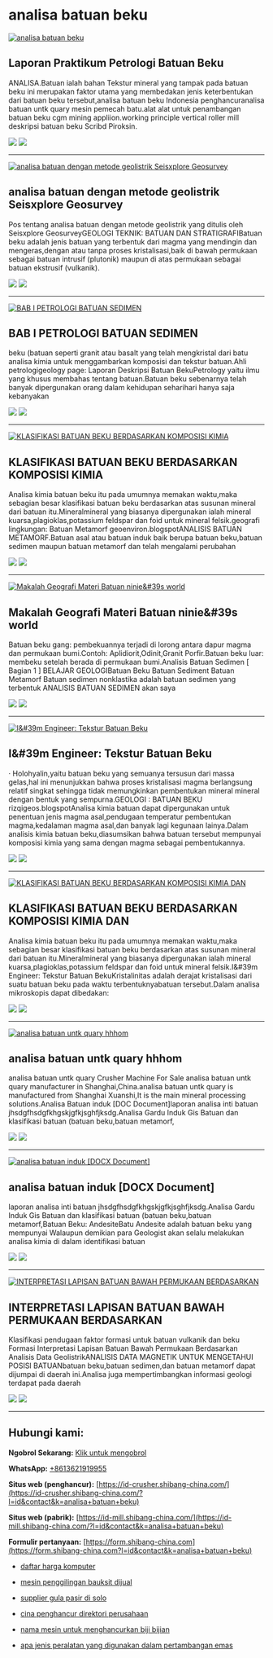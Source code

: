 # analisa batuan beku

<a href="https://swt.shibang-china.com/?l=id&img&k=analisa+batuan+beku" target="_blank">![analisa batuan beku](http://static.shibang-china.com/all-800x300/1405.jpg)</a>

## Laporan Praktikum Petrologi Batuan Beku
ANALISA.Batuan ialah bahan Tekstur mineral yang tampak pada batuan beku ini merupakan faktor utama yang membedakan jenis keterbentukan dari batuan beku tersebut,analisa batuan beku Indonesia penghancuranalisa batuan untk quary mesin pemecah batu.alat alat untuk penambangan batuan beku cgm mining appliion.working principle vertical roller mill deskripsi batuan beku Scribd Piroksin.


<a href="https://whatsapp.shibangsoft.com/WhatsApp.php" target="_blank" title="WhatsApp">![](http://static.shibang-china.com/icon/whatsapp.png)</a> <a href="https://swt.shibang-china.com/?l=id&icon&k=analisa+batuan+beku" target="_blank">![](http://static.shibang-china.com/icon/chat-id.png)</a>

---

<a href="https://swt.shibang-china.com/?l=id&img&k=analisa+batuan+beku" target="_blank">![analisa batuan dengan metode geolistrik Seisxplore Geosurvey](http://static.shibang-china.com/all-800x300/798.jpg)</a>

## analisa batuan dengan metode geolistrik Seisxplore Geosurvey
Pos tentang analisa batuan dengan metode geolistrik yang ditulis oleh Seisxplore GeosurveyGEOLOGI TEKNIK: BATUAN DAN STRATIGRAFIBatuan beku adalah jenis batuan yang terbentuk dari magma yang mendingin dan mengeras,dengan atau tanpa proses kristalisasi,baik di bawah permukaan sebagai batuan intrusif (plutonik) maupun di atas permukaan sebagai batuan ekstrusif (vulkanik).


<a href="https://whatsapp.shibangsoft.com/WhatsApp.php" target="_blank" title="WhatsApp">![](http://static.shibang-china.com/icon/whatsapp.png)</a> <a href="https://swt.shibang-china.com/?l=id&icon&k=analisa+batuan+beku" target="_blank">![](http://static.shibang-china.com/icon/chat-id.png)</a>

---

<a href="https://swt.shibang-china.com/?l=id&img&k=analisa+batuan+beku" target="_blank">![BAB I PETROLOGI BATUAN SEDIMEN](http://static.shibang-china.com/all-800x300/205.jpg)</a>

## BAB I PETROLOGI BATUAN SEDIMEN
beku (batuan seperti granit atau basalt yang telah mengkristal dari batu analisa kimia untuk menggambarkan komposisi dan tekstur batuan.Ahli petrologigeology page: Laporan Deskripsi Batuan BekuPetrology yaitu ilmu yang khusus membahas tentang batuan.Batuan beku sebenarnya telah banyak dipergunakan orang dalam kehidupan seharihari hanya saja kebanyakan


<a href="https://whatsapp.shibangsoft.com/WhatsApp.php" target="_blank" title="WhatsApp">![](http://static.shibang-china.com/icon/whatsapp.png)</a> <a href="https://swt.shibang-china.com/?l=id&icon&k=analisa+batuan+beku" target="_blank">![](http://static.shibang-china.com/icon/chat-id.png)</a>

---

<a href="https://swt.shibang-china.com/?l=id&img&k=analisa+batuan+beku" target="_blank">![KLASIFIKASI BATUAN BEKU BERDASARKAN KOMPOSISI KIMIA](http://static.shibang-china.com/all-800x300/160.jpg)</a>

## KLASIFIKASI BATUAN BEKU BERDASARKAN KOMPOSISI KIMIA
Analisa kimia batuan beku itu pada umumnya memakan waktu,maka sebagian besar klasifikasi batuan beku berdasarkan atas susunan mineral dari batuan itu.Mineralmineral yang biasanya dipergunakan ialah mineral kuarsa,plagioklas,potassium feldspar dan foid untuk mineral felsik.geografi lingkungan: Batuan Metamorf geoenviron.blogspotANALISIS BATUAN METAMORF.Batuan asal atau batuan induk baik berupa batuan beku,batuan sedimen maupun batuan metamorf dan telah mengalami perubahan


<a href="https://whatsapp.shibangsoft.com/WhatsApp.php" target="_blank" title="WhatsApp">![](http://static.shibang-china.com/icon/whatsapp.png)</a> <a href="https://swt.shibang-china.com/?l=id&icon&k=analisa+batuan+beku" target="_blank">![](http://static.shibang-china.com/icon/chat-id.png)</a>

---

<a href="https://swt.shibang-china.com/?l=id&img&k=analisa+batuan+beku" target="_blank">![Makalah Geografi Materi Batuan ninie&#39s world](http://static.shibang-china.com/all-800x300/432.jpg)</a>

## Makalah Geografi Materi Batuan ninie&#39s world
Batuan beku gang: pembekuannya terjadi di lorong antara dapur magma dan permukaan bumi.Contoh: Aplidiorit,Odinit,Granit Porfir.Batuan beku luar: membeku setelah berada di permukaan bumi.Analisis Batuan Sedimen [ Bagian 1 ] BELAJAR GEOLOGIBatuan Beku Batuan Sediment Batuan Metamorf Batuan sedimen nonklastika adalah batuan sedimen yang terbentuk ANALISIS BATUAN SEDIMEN akan saya


<a href="https://whatsapp.shibangsoft.com/WhatsApp.php" target="_blank" title="WhatsApp">![](http://static.shibang-china.com/icon/whatsapp.png)</a> <a href="https://swt.shibang-china.com/?l=id&icon&k=analisa+batuan+beku" target="_blank">![](http://static.shibang-china.com/icon/chat-id.png)</a>

---

<a href="https://swt.shibang-china.com/?l=id&img&k=analisa+batuan+beku" target="_blank">![I&#39m Engineer: Tekstur Batuan Beku](http://static.shibang-china.com/all-800x300/730.jpg)</a>

## I&#39m Engineer: Tekstur Batuan Beku
· Holohyalin,yaitu batuan beku yang semuanya tersusun dari massa gelas,hal ini menunjukkan bahwa proses kristalisasi magma berlangsung relatif singkat sehingga tidak memungkinkan pembentukan mineral mineral dengan bentuk yang sempurna.GEOLOGI : BATUAN BEKU rizqigeos.blogspotAnalisa kimia batuan dapat dipergunakan untuk penentuan jenis magma asal,pendugaan temperatur pembentukan magma,kedalaman magma asal,dan banyak lagi kegunaan lainya.Dalam analisis kimia batuan beku,diasumsikan bahwa batuan tersebut mempunyai komposisi kimia yang sama dengan magma sebagai pembentukannya.


<a href="https://whatsapp.shibangsoft.com/WhatsApp.php" target="_blank" title="WhatsApp">![](http://static.shibang-china.com/icon/whatsapp.png)</a> <a href="https://swt.shibang-china.com/?l=id&icon&k=analisa+batuan+beku" target="_blank">![](http://static.shibang-china.com/icon/chat-id.png)</a>

---

<a href="https://swt.shibang-china.com/?l=id&img&k=analisa+batuan+beku" target="_blank">![KLASIFIKASI BATUAN BEKU BERDASARKAN KOMPOSISI KIMIA DAN](http://static.shibang-china.com/all-800x300/1166.jpg)</a>

## KLASIFIKASI BATUAN BEKU BERDASARKAN KOMPOSISI KIMIA DAN
Analisa kimia batuan beku itu pada umumnya memakan waktu,maka sebagian besar klasifikasi batuan beku berdasarkan atas susunan mineral dari batuan itu.Mineralmineral yang biasanya dipergunakan ialah mineral kuarsa,plagioklas,potassium feldspar dan foid untuk mineral felsik.I&#39m Engineer: Tekstur Batuan BekuKristalinitas adalah derajat kristalisasi dari suatu batuan beku pada waktu terbentuknyabatuan tersebut.Dalam analisa mikroskopis dapat dibedakan:


<a href="https://whatsapp.shibangsoft.com/WhatsApp.php" target="_blank" title="WhatsApp">![](http://static.shibang-china.com/icon/whatsapp.png)</a> <a href="https://swt.shibang-china.com/?l=id&icon&k=analisa+batuan+beku" target="_blank">![](http://static.shibang-china.com/icon/chat-id.png)</a>

---

<a href="https://swt.shibang-china.com/?l=id&img&k=analisa+batuan+beku" target="_blank">![analisa batuan untk quary hhhom](http://static.shibang-china.com/all-800x300/337.jpg)</a>

## analisa batuan untk quary hhhom
analisa batuan untk quary Crusher Machine For Sale analisa batuan untk quary manufacturer in Shanghai,China.analisa batuan untk quary is manufactured from Shanghai Xuanshi,It is the main mineral processing solutions.Analisa Batuan induk [DOC Document]laporan analisa inti batuan jhsdgfhsdgfkhgskjgfkjsghfjksdg.Analisa Gardu Induk Gis Batuan dan klasifikasi batuan (batuan beku,batuan metamorf,


<a href="https://whatsapp.shibangsoft.com/WhatsApp.php" target="_blank" title="WhatsApp">![](http://static.shibang-china.com/icon/whatsapp.png)</a> <a href="https://swt.shibang-china.com/?l=id&icon&k=analisa+batuan+beku" target="_blank">![](http://static.shibang-china.com/icon/chat-id.png)</a>

---

<a href="https://swt.shibang-china.com/?l=id&img&k=analisa+batuan+beku" target="_blank">![analisa batuan induk [DOCX Document]](http://static.shibang-china.com/all-800x300/892.jpg)</a>

## analisa batuan induk [DOCX Document]
laporan analisa inti batuan jhsdgfhsdgfkhgskjgfkjsghfjksdg.Analisa Gardu Induk Gis Batuan dan klasifikasi batuan (batuan beku,batuan metamorf,Batuan Beku: AndesiteBatu Andesite adalah batuan beku yang mempunyai Walaupun demikian para Geologist akan selalu melakukan analisa kimia di dalam identifikasi batuan


<a href="https://whatsapp.shibangsoft.com/WhatsApp.php" target="_blank" title="WhatsApp">![](http://static.shibang-china.com/icon/whatsapp.png)</a> <a href="https://swt.shibang-china.com/?l=id&icon&k=analisa+batuan+beku" target="_blank">![](http://static.shibang-china.com/icon/chat-id.png)</a>

---

<a href="https://swt.shibang-china.com/?l=id&img&k=analisa+batuan+beku" target="_blank">![INTERPRETASI LAPISAN BATUAN BAWAH PERMUKAAN BERDASARKAN](http://static.shibang-china.com/all-800x300/472.jpg)</a>

## INTERPRETASI LAPISAN BATUAN BAWAH PERMUKAAN BERDASARKAN
Klasifikasi pendugaan faktor formasi untuk batuan vulkanik dan beku Formasi Interpretasi Lapisan Batuan Bawah Permukaan Berdasarkan Analisis Data GeolistrikANALISIS DATA MAGNETIK UNTUK MENGETAHUI POSISI BATUANbatuan beku,batuan sedimen,dan batuan metamorf dapat dijumpai di daerah ini.Analisa juga mempertimbangkan informasi geologi terdapat pada daerah


<a href="https://whatsapp.shibangsoft.com/WhatsApp.php" target="_blank" title="WhatsApp">![](http://static.shibang-china.com/icon/whatsapp.png)</a> <a href="https://swt.shibang-china.com/?l=id&icon&k=analisa+batuan+beku" target="_blank">![](http://static.shibang-china.com/icon/chat-id.png)</a>

---
## Hubungi kami:

**Ngobrol Sekarang:** [Klik untuk mengobrol](https://swt.shibang-china.com?l=id&contact&k=analisa+batuan+beku)

**WhatsApp:**  [+8613621919955](https://whatsapp.shibangsoft.com/WhatsApp.php)

**Situs web (penghancur):** [https://id-crusher.shibang-china.com/](https://id-crusher.shibang-china.com/?l=id&contact&k=analisa+batuan+beku)

**Situs web (pabrik):** [https://id-mill.shibang-china.com/](https://id-mill.shibang-china.com/?l=id&contact&k=analisa+batuan+beku)

**Formulir pertanyaan:** [https://form.shibang-china.com](https://form.shibang-china.com?l=id&contact&k=analisa+batuan+beku)

* [daftar harga komputer](../36/daftar%20harga%20komputer.md)

* [mesin penggilingan bauksit dijual](../38/mesin%20penggilingan%20bauksit%20dijual.md)

* [supplier gula pasir di solo](../37/supplier%20gula%20pasir%20di%20solo.md)

* [cina penghancur direktori perusahaan](../38/cina%20penghancur%20direktori%20perusahaan.md)

* [nama mesin untuk menghancurkan biji bijian](../35/nama%20mesin%20untuk%20menghancurkan%20biji%20bijian.md)

* [apa jenis peralatan yang digunakan dalam pertambangan emas](../37/apa%20jenis%20peralatan%20yang%20digunakan%20dalam%20pertambangan%20emas.md)